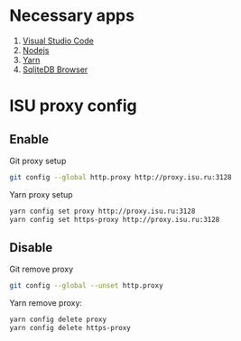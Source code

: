 # Necessary apps

1.  [Visual Studio Code](https://code.visualstudio.com)
2.  [Nodejs](https://nodejs.org/en/)
3.  [Yarn](https://yarnpkg.com/en/)
4.  [SqliteDB Browser](http://sqlitebrowser.org)

# ISU proxy config

## Enable

Git proxy setup

```bash
git config --global http.proxy http://proxy.isu.ru:3128
```

Yarn proxy setup

```bash
yarn config set proxy http://proxy.isu.ru:3128
yarn config set https-proxy http://proxy.isu.ru:3128
```

## Disable

Git remove proxy

```bash
git config --global --unset http.proxy
```

Yarn remove proxy:

```bash
yarn config delete proxy
yarn config delete https-proxy
```
